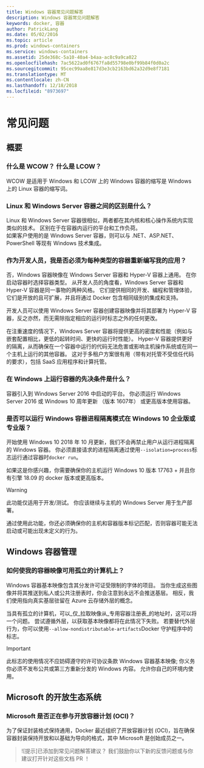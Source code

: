```yaml
---
title: Windows 容器常见问题解答
description: Windows 容器常见问题解答
keywords: docker, 容器
author: PatrickLang
ms.date: 05/02/2016
ms.topic: article
ms.prod: windows-containers
ms.service: windows-containers
ms.assetid: 25de368c-5a10-40a4-b4aa-ac8c9a9ca022
ms.openlocfilehash: 7ac5622ad0f6767fa8d55798e0bf99b84f0d0a2c
ms.sourcegitcommit: 95cec99aa8e817d3e3cb2163bd62a32d9e8f7181
ms.translationtype: MT
ms.contentlocale: zh-CN
ms.lasthandoff: 12/18/2018
ms.locfileid: "8973697"
---
```

# <a name="frequently-asked-questions"></a>常见问题

## <a name="general"></a>概要

### <a name="what-is-wcow-what-is-lcow"></a>什么是 WCOW？ 什么是 LCOW？

WCOW 是适用于 Windows 和 LCOW 上的 Windows 容器的缩写是 Windows 上的 Linux 容器的缩写词。

### <a name="what-is-the-difference-between-linux-and-windows-server-containers"></a>Linux 和 Windows Server 容器之间的区别是什么？

Linux 和 Windows Server 容器很相似，两者都在其内核和核心操作系统内实现类似的技术。 区别在于在容器内运行的平台和工作负荷。  
如果客户使用的是 Windows Server 容器，则可以与 .NET、ASP.NET、PowerShell 等现有 Windows 技术集成。

### <a name="as-a-developer-do-i-have-to-re-write-my-app-for-each-type-of-container"></a>作为开发人员，我是否必须为每种类型的容器重新编写我的应用？

否，Windows 容器映像在 Windows Server 容器和 Hyper-V 容器上通用。 在你启动容器时选择容器类型。 从开发人员的角度看，Windows Server 容器和 Hyper-V 容器是同一事物的两种风格。 它们提供相同的开发、编程和管理体验，它们是开放的且可扩展，并且将通过 Docker 包含相同级别的集成和支持。

开发人员可以使用 Windows Server 容器创建容器映像并将其部署为 Hyper-V 容器，反之亦然，而无需除指定相应的运行时标志之外的任何更改。

在注重速度的情况下，Windows Server 容器将提供更高的密度和性能（例如与嵌套配置相比，更低的起转时间、更快的运行时性能）。 Hyper-V 容器提供更好的隔离，从而确保在一个容器中运行的代码无法危害或影响主机操作系统或在同一个主机上运行的其他容器。 这对于多租户方案很有用（带有对托管不受信任代码的要求），包括 SaaS 应用程序和计算托管。

### <a name="what-are-the-prerequisites-for-running-containers-on-windows"></a>在 Windows 上运行容器的先决条件是什么？

容器引入到 Windows Server 2016 中启动的平台。 你必须运行 Windows Server 2016 或 Windows 10 周年更新 （版本 1607年） 或更高版本使用容器。

### <a name="can-i-run-windows-containers-in-process-isolated-mode-on-windows-10-enterprise-or-professional"></a>是否可以运行 Windows 容器进程隔离模式在 Windows 10 企业版或专业版？

开始使用 Windows 10 2018 年 10 月更新，我们不会再禁止用户从运行进程隔离的 Windows 容器。 你必须直接请求的进程隔离通过使用`--isolation=process`标志运行通过容器时`docker run`。

如果这是你感兴趣，你需要确保你的主机运行 Windows 10 版本 17763 + 并且你有引擎 18.09 的 docker 版本或更高版本。

> [!WARNING]
> 此功能仅适用于开发/测试。 你应该继续与主机的 Windows Server 用于生产部署。
>
> 通过使用此功能，你还必须确保你的主机和容器版本标记匹配，否则容器可能无法启动或可能出现未定义的行为。

## <a name="windows-container-management"></a>Windows 容器管理

### <a name="how-do-i-make-my-container-images-available-on-air-gapped-machines"></a>如何使我的容器映像可用孤立的计算机上？

Windows 容器基本映像包含其分发许可证受限制的字体的项目。 当你生成这些图像并将其推送到私人或公共注册表时，你会注意到永远不会推送基层。 相反，我们使用指向真实基层驻留在 Azure 云存储外层的概念。

当具有孤立的计算机，可以_仅_拉取映像从_专用容器注册表_的地址时，这可以将一个问题。 尝试遵循外层，以获取基本映像都将在此情况下失败。 若要替代外层行为，你可以使用`--allow-nondistributable-artifacts`Docker 守护程序中的标志。

> [!IMPORTANT]
> 此标志的使用情况不应妨碍遵守的许可协议条款 Windows 容器基本映像; 你义务你必须不发布公共或第三方重新分发的 Windows 内容。 允许你自己的环境内使用。

## <a name="microsofts-open-ecosystem"></a>Microsoft 的开放生态系统

### <a name="is-microsoft-participating-in-the-open-container-initiative-oci"></a>Microsoft 是否正在参与开放容器计划 (OCI)？

为了保证封装格式保持通用，Docker 最近组织了开放容器计划 (OCI)，旨在确保容器封装保持开放和以基础为导向的格式，其中 Microsoft 是创始成员之一。

> ![提示]已添加到常见问题解答建议？ 我们鼓励你以下新的反馈问题或与你建议打开针对这些文档 PR ！
